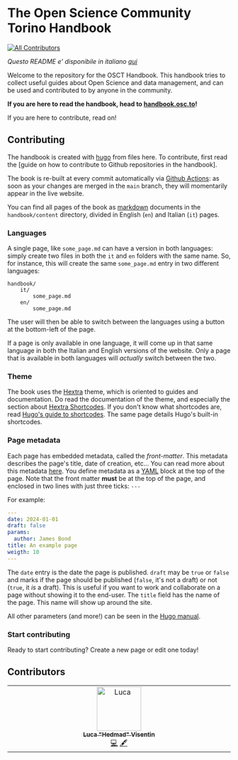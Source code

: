 # The Open Science Community Torino Handbook

[![All Contributors](https://img.shields.io/github/all-contributors/OSCTorino/handbook?color=ee8449&style=flat-square)](#contributors)

*Questo README e' disponibile in italiano [qui](https://github.com/OSCTorino/handbook/tree/main/docs/README-it.md)*

Welcome to the repository for the OSCT Handbook.
This handbook tries to collect useful guides about Open Science and data management, and can be used and contributed to by anyone in the community.

**If you are here to read the handbook, head to [handbook.osc.to](https://handbook.osc.to/)!**

If you are here to contribute, read on!

## Contributing

The handbook is created with [hugo](https://gohugo.io/) from files here.
To contribute, first read the [guide on how to contribute to Github repositories in the handbook].

The book is re-built at every commit automatically via [Github Actions](https://github.com/features/actions): as soon as your changes are merged in the `main` branch, they will momentarily appear in the live website.

You can find all pages of the book as [markdown](https://www.markdownguide.org/) documents in the `handbook/content` directory, divided in English (`en`) and Italian (`it`) pages.

### Languages
A single page, like `some_page.md` can have a version in both languages: simply create two files in both the `it` and `en` folders with the same name.
So, for instance, this will create the same `some_page.md` entry in two different languages:
```
handbook/
    it/
        some_page.md
    en/
        some_page.md
```

The user will then be able to switch between the languages using a button at the bottom-left of the page.

If a page is only available in one language, it will come up in that same language in both the Italian and English versions of the website.
Only a page that is available in both languages will *actually* switch between the two.

### Theme
The book uses the [Hextra](https://imfing.github.io/hextra/) theme, which is oriented to guides and documentation.
Do read the documentation of the theme, and especially the section about [Hextra Shortcodes](https://imfing.github.io/hextra/docs/guide/shortcodes/).
If you don't know what shortcodes are, read [Hugo's guide to shortcodes](https://gohugo.io/content-management/shortcodes/).
The same page details Hugo's built-in shortcodes.

### Page metadata
Each page has embedded metadata, called the *front-matter*.
This metadata describes the page's title, date of creation, etc...
You can read more about this metadata [here](https://gohugo.io/content-management/front-matter/).
You define metadata as a [YAML](https://yaml.org/) block at the top of the page.
Note that the front matter **must** be at the top of the page, and enclosed in two lines with just three ticks: `---`

For example:
```yaml
---
date: 2024-01-01
draft: false
params:
  author: James Bond
title: An example page
weigth: 10
---
```
The `date` entry is the date the page is published.
`draft` may be `true` or `false` and marks if the page should be published (`false`, it's not a draft) or not (`true`, it *is* a draft).
This is useful if you want to work and collaborate on a page without showing it to the end-user.
The `title` field has the name of the page. This name will show up around the site.

All other parameters (and more!) can be seen in the [Hugo manual](https://gohugo.io/content-management/front-matter/).

### Start contributing
Ready to start contributing? Create a new page or edit one today!

## Contributors

<!-- ALL-CONTRIBUTORS-LIST:START - Do not remove or modify this section -->
<!-- prettier-ignore-start -->
<!-- markdownlint-disable -->
<table>
  <tbody>
    <tr>
      <td align="center" valign="top" width="14.28%"><a href="https://mrhedmad.github.io/blog/"><img src="https://avatars.githubusercontent.com/u/46203625?v=4?s=100" width="100px;" alt="Luca "Hedmad" Visentin"/><br /><sub><b>Luca "Hedmad" Visentin</b></sub></a><br /><a href="#code-MrHedmad" title="Code">💻</a> <a href="#content-MrHedmad" title="Content">🖋</a></td>
    </tr>
  </tbody>
</table>

<!-- markdownlint-restore -->
<!-- prettier-ignore-end -->

<!-- ALL-CONTRIBUTORS-LIST:END -->
